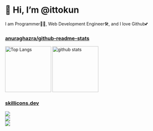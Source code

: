 # 👋 Hi, I’m @ittokun

I am Programmer👩‍💻, Web Development Engineer🛠️, and I love Github💕

### [anuraghazra/github-readme-stats](https://github.com/anuraghazra/github-readme-stats)

<p align="left">
  <img
    alt="Top Langs"
    height="150px"
    src="https://github-readme-stats.vercel.app/api/top-langs/?username=ittokun&layout=compact&theme=tokyonight"
  />
  <img
    alt="github stats"
    height="150px"
    src="https://github-readme-stats.vercel.app/api?username=ittokun&layout=compact&theme=tokyonight"
  />
</p>

### [skillicons.dev](https://skillicons.dev)

<p align="left">
  <a href="https://skillicons.dev">
    <img src="https://skillicons.dev/icons?i=rust,ts,js,ruby" /><br />
    <img src="https://skillicons.dev/icons?i=actix,nextjs,rails,nodejs" /><br />
    <img src="https://skillicons.dev/icons?i=github,docker,neovim,vscode" />
  </a>
</p>
